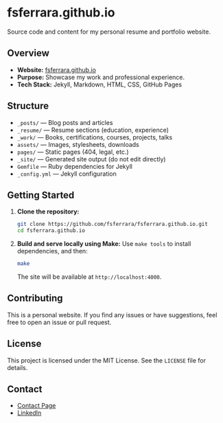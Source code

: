 # fsferrara.github.io

Source code and content for my personal resume and portfolio website.

## Overview
- **Website:** [fsferrara.github.io](https://fsferrara.github.io)
- **Purpose:** Showcase my work and professional experience.
- **Tech Stack:** Jekyll, Markdown, HTML, CSS, GitHub Pages

## Structure
- `_posts/` — Blog posts and articles
- `_resume/` — Resume sections (education, experience)
- `_work/` — Books, certifications, courses, projects, talks
- `assets/` — Images, stylesheets, downloads
- `pages/` — Static pages (404, legal, etc.)
- `_site/` — Generated site output (do not edit directly)
- `Gemfile` — Ruby dependencies for Jekyll
- `_config.yml` — Jekyll configuration

## Getting Started
1. **Clone the repository:**
   ```zsh
   git clone https://github.com/fsferrara/fsferrara.github.io.git
   cd fsferrara.github.io
   ```
2. **Build and serve locally using Make:**
   Use `make tools` to install dependencies, and then:
   ```zsh
   make
   ```
   The site will be available at `http://localhost:4000`.

## Contributing
This is a personal website. If you find any issues or have suggestions, feel free to open an issue or pull request.

## License
This project is licensed under the MIT License. See the `LICENSE` file for details.

## Contact
- [Contact Page](https://fsferrara.github.io/contact)
- [LinkedIn](https://www.linkedin.com/in/fsferrara)
